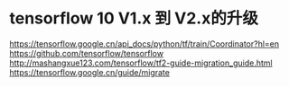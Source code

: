 # tensorflow 10 V1.x 到 V2.x的升级

https://tensorflow.google.cn/api_docs/python/tf/train/Coordinator?hl=en
https://github.com/tensorflow/tensorflow
http://mashangxue123.com/tensorflow/tf2-guide-migration_guide.html
https://tensorflow.google.cn/guide/migrate